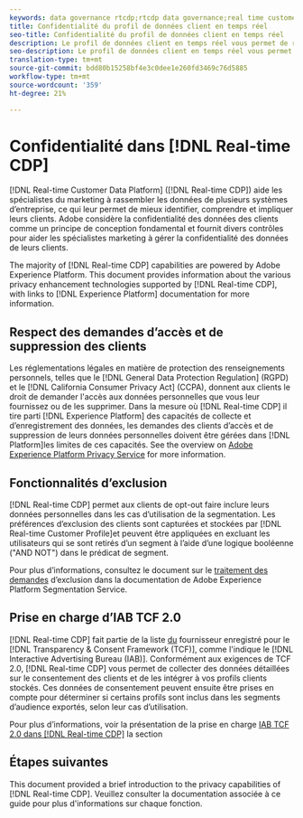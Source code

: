 ```yaml
---
keywords: data governance rtcdp;rtcdp data governance;real time customer data profile data governance;privacy rtcdp;rtcdp privacy
title: Confidentialité du profil de données client en temps réel
seo-title: Confidentialité du profil de données client en temps réel
description: Le profil de données client en temps réel vous permet de rationaliser le processus de mise en conformité de vos opérations de données avec les règles de confidentialité.
seo-description: Le profil de données client en temps réel vous permet de rationaliser le processus de mise en conformité de vos opérations de données avec les règles de confidentialité.
translation-type: tm+mt
source-git-commit: bdd80b15258bf4e3c0dee1e260fd3469c76d5885
workflow-type: tm+mt
source-wordcount: '359'
ht-degree: 21%

---
```



# Confidentialité dans [!DNL Real-time CDP]

[!DNL Real-time Customer Data Platform] ([!DNL Real-time CDP]) aide les spécialistes du marketing à rassembler les données de plusieurs systèmes d’entreprise, ce qui leur permet de mieux identifier, comprendre et impliquer leurs clients. Adobe considère la confidentialité des données des clients comme un principe de conception fondamental et fournit divers contrôles pour aider les spécialistes marketing à gérer la confidentialité des données de leurs clients.

The majority of [!DNL Real-time CDP] capabilities are powered by Adobe Experience Platform. This document provides information about the various privacy enhancement technologies supported by [!DNL Real-time CDP], with links to [!DNL Experience Platform] documentation for more information.

## Respect des demandes d’accès et de suppression des clients

Les réglementations légales en matière de protection des renseignements personnels, telles que le [!DNL General Data Protection Regulation] (RGPD) et le [!DNL California Consumer Privacy Act] (CCPA), donnent aux clients le droit de demander l&#39;accès aux données personnelles que vous leur fournissez ou de les supprimer. Dans la mesure où [!DNL Real-time CDP] il tire parti [!DNL Experience Platform] des capacités de collecte et d’enregistrement des données, les demandes des clients d’accès et de suppression de leurs données personnelles doivent être gérées dans [!DNL Platform]les limites de ces capacités. See the overview on [Adobe Experience Platform Privacy Service](../../privacy-service/home.md) for more information.

## Fonctionnalités d’exclusion

[!DNL Real-time CDP] permet aux clients de opt-out faire inclure leurs données personnelles dans les cas d’utilisation de la segmentation. Les préférences d’exclusion des clients sont capturées et stockées par [!DNL Real-time Customer Profile]et peuvent être appliquées en excluant les utilisateurs qui se sont retirés d’un segment à l’aide d’une logique booléenne (&quot;AND NOT&quot;) dans le prédicat de segment.

Pour plus d’informations, consultez le document sur le [traitement des demandes](../../segmentation/honoring-opt-outs.md) d’exclusion dans la documentation de Adobe Experience Platform Segmentation Service.

## Prise en charge d’IAB TCF 2.0

[!DNL Real-time CDP] fait partie de la liste [du](https://iabeurope.eu/vendor-list-tcf-v2-0/) fournisseur enregistré pour le [!DNL Transparency & Consent Framework (TCF)], comme l&#39;indique le [!DNL Interactive Advertising Bureau (IAB)]. Conformément aux exigences de TCF 2.0, [!DNL Real-time CDP] vous permet de collecter des données détaillées sur le consentement des clients et de les intégrer à vos profils clients stockés. Ces données de consentement peuvent ensuite être prises en compte pour déterminer si certains profils sont inclus dans les segments d’audience exportés, selon leur cas d’utilisation.

Pour plus d’informations, voir la présentation de la prise en charge [IAB TCF 2.0 dans [!DNL Real-time CDP]](./iab/overview.md) la section

## Étapes suivantes

This document provided a brief introduction to the privacy capabilities of [!DNL Real-time CDP]. Veuillez consulter la documentation associée à ce guide pour plus d&#39;informations sur chaque fonction.